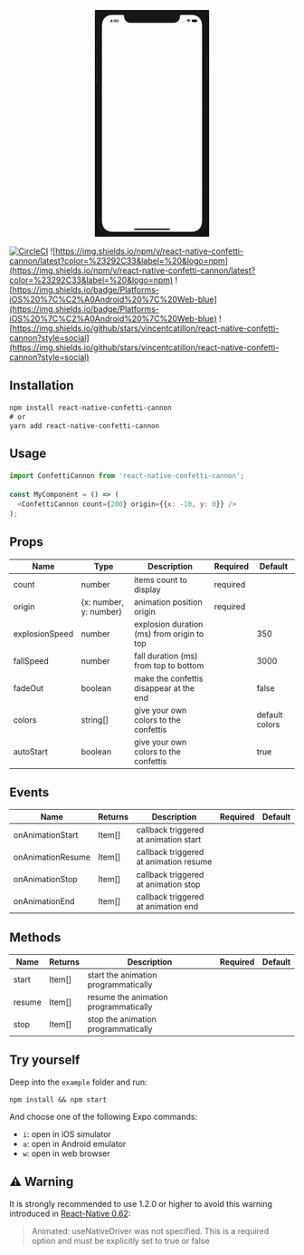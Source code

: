 <p align="center">
  <img height="400" src="https://github.com/VincentCATILLON/react-native-confetti-cannon/raw/master/.github/demo.gif" alt="React-native-confetti-cannon">
</p>

[![CircleCI](https://circleci.com/gh/VincentCATILLON/react-native-confetti-cannon.svg?style=svg)](https://circleci.com/gh/VincentCATILLON/react-native-confetti-cannon)
![https://img.shields.io/npm/v/react-native-confetti-cannon/latest?color=%23292C33&label=%20&logo=npm](https://img.shields.io/npm/v/react-native-confetti-cannon/latest?color=%23292C33&label=%20&logo=npm)
![https://img.shields.io/badge/Platforms-iOS%20%7C%C2%A0Android%20%7C%20Web-blue](https://img.shields.io/badge/Platforms-iOS%20%7C%C2%A0Android%20%7C%20Web-blue)
![https://img.shields.io/github/stars/vincentcatillon/react-native-confetti-cannon?style=social](https://img.shields.io/github/stars/vincentcatillon/react-native-confetti-cannon?style=social)

## Installation

```console
npm install react-native-confetti-cannon
# or
yarn add react-native-confetti-cannon
```

## Usage

```js
import ConfettiCannon from 'react-native-confetti-cannon';

const MyComponent = () => (
  <ConfettiCannon count={200} origin={{x: -10, y: 0}} />
);
```

## Props

| Name             | Type                   | Description                                | Required | Default        |
|------------------|------------------------|--------------------------------------------|----------|----------------|
| count            | number                 | items count to display                     | required |                |
| origin           | {x: number, y: number} | animation position origin                  | required |                |
| explosionSpeed   | number                 | explosion duration (ms) from origin to top |          | 350            |
| fallSpeed        | number                 | fall duration (ms) from top to bottom      |          | 3000           |
| fadeOut          | boolean                | make the confettis disappear at the end    |          | false          |
| colors           | string[]               | give your own colors to the confettis      |          | default colors |
| autoStart        | boolean                | give your own colors to the confettis      |          | true           |

## Events

| Name              | Returns               | Description                                | Required | Default        |
|-------------------|-----------------------|--------------------------------------------|----------|----------------|
| onAnimationStart  | Item[]                | callback triggered at animation start      |          |                |
| onAnimationResume | Item[]                | callback triggered at animation resume     |          |                |
| onAnimationStop   | Item[]                | callback triggered at animation stop       |          |                |
| onAnimationEnd    | Item[]                | callback triggered at animation end        |          |                |

## Methods

| Name             | Returns                | Description                                | Required | Default        |
|------------------|------------------------|--------------------------------------------|----------|----------------|
| start            | Item[]                 | start the animation programmatically       |          |                |
| resume           | Item[]                 | resume the animation programmatically      |          |                |
| stop             | Item[]                 | stop the animation programmatically        |          |                |

## Try yourself

Deep into the `example` folder and run:

```console
npm install && npm start
```

And choose one of the following Expo commands:
- `i`: open in iOS simulator
- `a`: open in Android emulator
- `w`: open in web browser

## :warning: Warning

It is strongly recommended to use 1.2.0 or higher to avoid this warning introduced in [React-Native 0.62](https://github.com/react-native-community/releases/blob/master/CHANGELOG.md#deprecated):

> Animated: useNativeDriver was not specified. This is a required option and must be explicitly set to true or false
